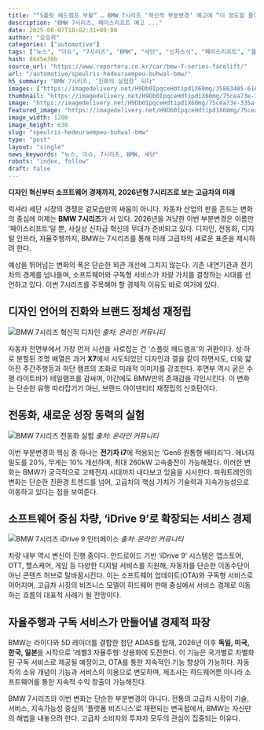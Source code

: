 ```yaml
---
title: "“S플릿 헤드램프 부활” … BMW 7시리즈 ‘혁신적 부분변경’ 예고에 “이 정도일 줄이야”"
description: "BMW 7시리즈, 페이스리프트 예고 ..."
date: 2025-08-07T10:02:31+09:00
author: "오승희"
categories: ["automotive"]
tags: ["뉴스", "이슈", "7시리즈", "BMW", "세단", "신차소식", "페이스리프트", "플래그십전략", "디지털전환"]
hash: 8645e38b
source_url: "https://www.reportera.co.kr/car/bmw-7-series-facelift/"
url: "/automotive/speulris-hedeuraempeu-buhwal-bmw/"
h5_summary: "BMW 7시리즈, ‘진화의 실험장’ 되다"
images: ["https://imagedelivery.net/H9Db0IpqceHdtipd1X60mg/35863405-6165-4335-1d2e-f4c6da896100/public", "https://imagedelivery.net/H9Db0IpqceHdtipd1X60mg/75cea73e-335a-4220-c9bc-377cd2881f00/public", "https://imagedelivery.net/H9Db0IpqceHdtipd1X60mg/c2dfe33e-cc65-4a26-c742-9101955bb100/public", "https://imagedelivery.net/H9Db0IpqceHdtipd1X60mg/4690d9ed-4630-4349-267a-4a29cfff1000/public"]
thumbnail: "https://imagedelivery.net/H9Db0IpqceHdtipd1X60mg/75cea73e-335a-4220-c9bc-377cd2881f00/public"
image: "https://imagedelivery.net/H9Db0IpqceHdtipd1X60mg/75cea73e-335a-4220-c9bc-377cd2881f00/public"
featured_image: "https://imagedelivery.net/H9Db0IpqceHdtipd1X60mg/75cea73e-335a-4220-c9bc-377cd2881f00/public"
image_width: 1200
image_height: 630
slug: "speulris-hedeuraempeu-buhwal-bmw"
type: "post"
layout: "single"
news_keywords: "뉴스, 이슈, 7시리즈, BMW, 세단"
robots: "index, follow"
draft: false
---
```


**디자인 혁신부터 소프트웨어 경제까지, 2026년형 7시리즈로 보는 고급차의 미래**

럭셔리 세단 시장의 경쟁은 겉모습만의 싸움이 아니다. 자동차 산업의 판을 흔드는 변화의 중심에 이제는 **BMW 7시리즈**가 서 있다. 2026년을 겨냥한 이번 부분변경은 이름만 ‘페이스리프트’일 뿐, 사실상 신차급 혁신의 무대가 준비되고 있다. 디자인, 전동화, 디지털 인프라, 자율주행까지, BMW는 7시리즈를 통해 미래 고급차의 새로운 표준을 제시하려 한다.

예상을 뛰어넘는 변화의 폭은 단순한 외관 개선에 그치지 않는다. 기존 내연기관과 전기차의 경계를 넘나들며, 소프트웨어와 구독형 서비스가 차량 가치를 결정하는 시대를 선언하고 있다. 이번 7시리즈를 주목해야 할 경제적 이유도 바로 여기에 있다.

## 디자인 언어의 진화와 브랜드 정체성 재정립

![BMW 7시리즈 혁신적 디자인](https://imagedelivery.net/H9Db0IpqceHdtipd1X60mg/c2dfe33e-cc65-4a26-c742-9101955bb100/public)
*출처: 온라인 커뮤니티*


자동차 전면부에서 가장 먼저 시선을 사로잡는 건 ‘스플릿 헤드램프’의 귀환이다. 상·하로 분할된 조명 배열은 과거 **X7**에서 시도되었던 디자인과 결을 같이 하면서도, 더욱 얇아진 주간주행등과 하단 램프의 조화로 미래적 이미지를 강조한다. 후면부 역시 굵은 수평 라이트바가 테일램프를 감싸며, 야간에도 BMW만의 존재감을 각인시킨다. 이 변화는 단순한 유행 따라잡기가 아닌, 브랜드 아이덴티티 재정립의 신호탄이다.

## 전동화, 새로운 성장 동력의 실험

![BMW 7시리즈 전동화 실험](https://imagedelivery.net/H9Db0IpqceHdtipd1X60mg/4690d9ed-4630-4349-267a-4a29cfff1000/public)
*출처: 온라인 커뮤니티*


이번 부분변경의 핵심 중 하나는 **전기차 i7**에 적용되는 ‘Gen6 원통형 배터리’다. 에너지 밀도를 20%, 무게는 10% 개선하며, 최대 260kW 고속충전이 가능해졌다. 이러한 변화는 BMW가 궁극적으로 고체전지 시대까지 내다보고 있음을 시사한다. 파워트레인의 변화는 단순한 친환경 트렌드를 넘어, 고급차의 핵심 가치가 기술력과 지속가능성으로 이동하고 있다는 점을 보여준다.

## 소프트웨어 중심 차량, ‘iDrive 9’로 확장되는 서비스 경제

![BMW 7시리즈 iDrive 9 인터페이스](https://imagedelivery.net/H9Db0IpqceHdtipd1X60mg/35863405-6165-4335-1d2e-f4c6da896100/public)
*출처: 온라인 커뮤니티*


차량 내부 역시 변신이 진행 중이다. 안드로이드 기반 ‘iDrive 9’ 시스템은 앱스토어, OTT, 헬스케어, 게임 등 다양한 디지털 서비스를 지원해, 자동차를 단순한 이동수단이 아닌 콘텐츠 허브로 탈바꿈시킨다. 이는 소프트웨어 업데이트(OTA)와 구독형 서비스로 이어지며, 고급차 시장의 비즈니스 모델이 하드웨어 판매 중심에서 서비스 경제로 이동하는 흐름의 대표적 사례가 될 전망이다.

## 자율주행과 구독 서비스가 만들어낼 경제적 파장

BMW는 라이다와 5D 레이더를 결합한 첨단 ADAS를 탑재, 2026년 이후 **독일, 미국, 한국, 일본**을 시작으로 ‘레벨3 자율주행’ 상용화에 도전한다. 이 기능은 국가별로 차별화된 구독 서비스로 제공될 예정이고, OTA를 통한 지속적인 기능 향상이 가능하다. 자동차의 소유 개념이 기능과 서비스의 이용으로 변모하며, 제조사는 하드웨어뿐 아니라 소프트웨어를 통한 지속적 수익 창출이 가능해진다.

BMW 7시리즈의 이번 변화는 단순한 부분변경이 아니다. 전통의 고급차 시장이 기술, 서비스, 지속가능성 중심의 ‘플랫폼 비즈니스’로 재편되는 변곡점에서, BMW는 자신만의 해법을 내놓으려 한다. 고급차 소비자와 투자자 모두의 관심이 집중되는 이유다.
